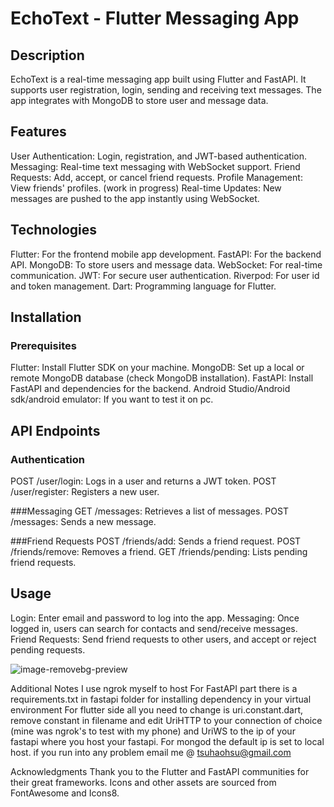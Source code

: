 # EchoText - Flutter Messaging App


## Description
EchoText is a real-time messaging app built using Flutter and FastAPI. It supports user registration, login, sending and receiving text messages.
The app integrates with MongoDB to store user and message data.

## Features
User Authentication: Login, registration, and JWT-based authentication.
Messaging: Real-time text messaging with WebSocket support.
Friend Requests: Add, accept, or cancel friend requests.
Profile Management: View friends' profiles. (work in progress)
Real-time Updates: New messages are pushed to the app instantly using WebSocket.

## Technologies
Flutter: For the frontend mobile app development.
FastAPI: For the backend API.
MongoDB: To store users and message data.
WebSocket: For real-time communication.
JWT: For secure user authentication.
Riverpod: For user id and token management.
Dart: Programming language for Flutter.

## Installation
### Prerequisites
Flutter: Install Flutter SDK on your machine.
MongoDB: Set up a local or remote MongoDB database (check MongoDB installation).
FastAPI: Install FastAPI and dependencies for the backend.
Android Studio/Android sdk/android emulator: If you want to test it on pc.

## API Endpoints

### Authentication
POST /user/login: Logs in a user and returns a JWT token.
POST /user/register: Registers a new user.

###Messaging
GET /messages: Retrieves a list of messages.
POST /messages: Sends a new message.

###Friend Requests
POST /friends/add: Sends a friend request.
POST /friends/remove: Removes a friend.
GET /friends/pending: Lists pending friend requests.

## Usage
Login: Enter email and password to log into the app.
Messaging: Once logged in, users can search for contacts and send/receive messages.
Friend Requests: Send friend requests to other users, and accept or reject pending requests.

![image-removebg-preview](https://github.com/user-attachments/assets/4ec816a0-acf0-4a86-a678-cb6bbca5a7bb)

Additional Notes
I use ngrok myself to host
For FastAPI part there is a requirements.txt in fastapi folder for installing dependency in your virtual environment
For flutter side all you need to change is uri.constant.dart, remove constant in filename and edit UriHTTP to your connection of choice
(mine was ngrok's to test with my phone) and UriWS to the ip of your fastapi where you host your fastapi.
For mongod the default ip is set to local host.
if you run into any problem email me @ tsuhaohsu@gmail.com

Acknowledgments
Thank you to the Flutter and FastAPI communities for their great frameworks.
Icons and other assets are sourced from FontAwesome and Icons8.
